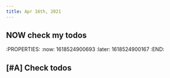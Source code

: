 ```yaml
---
title: Apr 16th, 2021
---
```


## NOW check my todos
:PROPERTIES:
:now: 1618524900693
:later: 1618524900167
:END:
## [#A] Check todos
##
